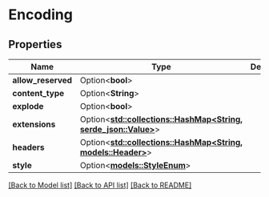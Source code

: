 # Encoding

## Properties

Name | Type | Description | Notes
------------ | ------------- | ------------- | -------------
**allow_reserved** | Option<**bool**> |  | [optional]
**content_type** | Option<**String**> |  | [optional]
**explode** | Option<**bool**> |  | [optional]
**extensions** | Option<[**std::collections::HashMap<String, serde_json::Value>**](serde_json::Value.md)> |  | [optional]
**headers** | Option<[**std::collections::HashMap<String, models::Header>**](Header.md)> |  | [optional]
**style** | Option<[**models::StyleEnum**](StyleEnum.md)> |  | [optional]

[[Back to Model list]](../README.md#documentation-for-models) [[Back to API list]](../README.md#documentation-for-api-endpoints) [[Back to README]](../README.md)


